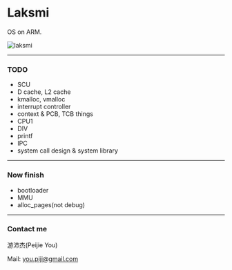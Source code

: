 # Laksmi
OS on ARM.

![laksmi](http://www.yogeshkumar.myewebsite.com/img/mid/14/diwali-lakshmi-puja-divali-laksmi-pooja-laxmi-wallpaper.jpg)

---
###	TODO
-	SCU
-	D cache, L2 cache
-	kmalloc, vmalloc
-	interrupt controller
-	context & PCB, TCB things
-	CPU1
-	DIV
-	printf
-	IPC
-	system call design & system library

---
###	Now finish
-	bootloader
-	MMU
-	alloc_pages(not debug)

---
###	Contact me

游沛杰(Peijie You)

Mail: you.piji@gmail.com